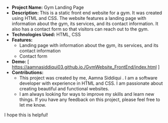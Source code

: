 
* **Project Name:** Gym Landing Page
* **Description:** This is a static front end website for a gym. It was created using HTML and CSS. The website features a landing page with information about the gym, its services, and its contact information. It also has a contact form so that visitors can reach out to the gym.
* **Technologies Used:** HTML, CSS
* **Features:**
    * Landing page with information about the gym, its services, and its contact information
    * Contact form
* **Demo:** [ https://aamnasiddiqui03.github.io./GymWebsite_FrontEnd/index.html ]
* **Contributions:**
    * This project was created by me, Aamna Siddiqui . I am a software developer with experience in HTML and CSS. I am passionate about creating beautiful and functional websites.
    * I am always looking for ways to improve my skills and learn new things. If you have any feedback on this project, please feel free to let me know.

I hope this is helpful!
